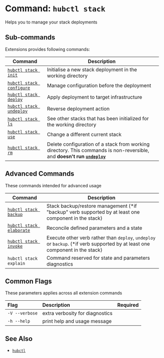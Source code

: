 # Command: `hubctl stack`

Helps you to manage your stack deployments

## Sub-commands

Extensions provides following commands:

| Command   | Description
| --------- | ---------
| [`hubctl stack init`](../hubctl-stack-init) | Initialise a new stack deployment in the working directory |
| [`hubctl stack configure`](../hubctl-stack-configure) | Manage configuration before the deployment |
| [`hubctl stack deploy`](../hubctl-stack-deploy) | Apply deployment to target infrastructure |
| [`hubctl stack undeploy`](../hubctl-stack-undeploy) | Reverse deployment action |
| [`hubctl stack ls`](../hubctl-stack-ls) | See other stacks that has been initialized for the working directory |
| [`hubctl stack use`](../hubctl-stack-use) | Change a different current stack |
| [`hubctl stack rm`](../hubctl-stack-rm) | Delete configuration of a stack from working directory. This commands is non-reversible, and __doesn't run [`undeploy`](../hubctl-stack-undeploy)__

## Advanced Commands

These commands intended for advanced usage

| Command   | Description
| --------- | ---------
| [`hubctl stack backup`](../hubctl-stack-backup) | Stack backup/restore management (*if "backup" verb supported by at least one component in the stack)|
| [`hubctl stack elaborate`](../hubctl-stack-elaborate) | Reconcile defined parameters and a state |
| [`hubctl stack invoke`](../hubctl-stack-invoke) | Execute other verb rather than `deploy`, `undeploy` or `backup`. (*if verb supported by at least one component in the stack)|
| `hubctl stack explain` | Command reserved for state and parameters diagnostics |

## Common Flags

These parameters applies across all extension commands

| Flag   | Description | Required
| :-------- | :-------- | :-: |
| `-V --verbose` | extra verbosity for diagnostics | |
| `-h --help` | print help and usage message | |

## See Also

* [`hubctl`](../../hubctl)
